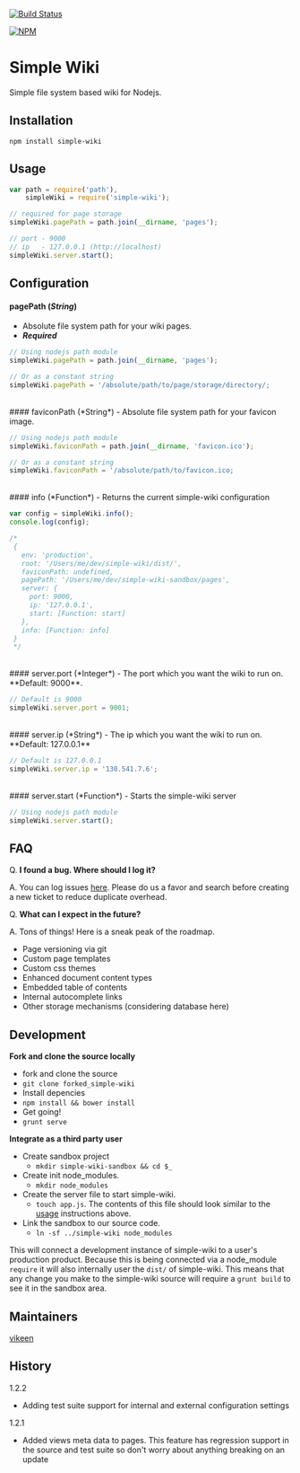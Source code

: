 [![Build Status](https://travis-ci.org/vikeen/simple-wiki.svg?branch=master)](https://travis-ci.org/vikeen/simple-wiki)

[![NPM](https://nodei.co/npm/simple-wiki.png?downloads=true)](https://nodei.co/npm/simple-wiki/)

# Simple Wiki
  Simple file system based wiki for Nodejs.

## Installation

`npm install simple-wiki`

## Usage

```javascript
var path = require('path'),
    simpleWiki = require('simple-wiki');

// required for page storage
simpleWiki.pagePath = path.join(__dirname, 'pages');

// port - 9000
// ip   - 127.0.0.1 (http://localhost)
simpleWiki.server.start(); 
```

## Configuration

#### pagePath (*String*)
- Absolute file system path for your wiki pages.
- ***Required***

```javascript
// Using nodejs path module
simpleWiki.pagePath = path.join(__dirname, 'pages');

// Or as a constant string
simpleWiki.pagePath = '/absolute/path/to/page/storage/directory/;
```
<br/>
#### faviconPath (*String*)
- Absolute file system path for your favicon image.

```javascript
// Using nodejs path module
simpleWiki.faviconPath = path.join(__dirname, 'favicon.ico');

// Or as a constant string
simpleWiki.faviconPath = '/absolute/path/to/favicon.ico;
```
<br/>
#### info (*Function*)
- Returns the current simple-wiki configuration

```javascript
var config = simpleWiki.info();
console.log(config);

/*
 {
   env: 'production',
   root: '/Users/me/dev/simple-wiki/dist/',
   faviconPath: undefined,
   pagePath: '/Users/me/dev/simple-wiki-sandbox/pages',
   server: {
     port: 9000,
     ip: '127.0.0.1',
     start: [Function: start]
   },
   info: [Function: info]
 }
 */
```
<br/>
#### server.port (*Integer*)
- The port which you want the wiki to run on. **Default: 9000**.

```javascript
// Default is 9000
simpleWiki.server.port = 9001;
```
<br/>
#### server.ip (*String*)
- The ip which you want the wiki to run on. **Default: 127.0.0.1**

```javascript
// Default is 127.0.0.1
simpleWiki.server.ip = '130.541.7.6';
```
<br/>
#### server.start (*Function*)
- Starts the simple-wiki server

```javascript
// Using nodejs path module
simpleWiki.server.start();
```

## FAQ

Q. **I found a bug. Where should I log it?**

A. You can log issues [here](https://github.com/vikeen/simple-wiki/issues). Please do us a favor and search before creating a new ticket to reduce duplicate overhead.


Q. **What can I expect in the future?**

A. Tons of things! Here is a sneak peak of the roadmap.
 - Page versioning via git
 - Custom page templates
 - Custom css themes
 - Enhanced document content types
 - Embedded table of contents
 - Internal autocomplete links
 - Other storage mechanisms (considering database here)

## Development

**Fork and clone the source locally**
- fork and clone the source
 - `git clone forked_simple-wiki`
- Install depencies
 - `npm install && bower install`
- Get going!
 - `grunt serve`

**Integrate as a third party user**

- Create sandbox project
  - `mkdir simple-wiki-sandbox && cd $_`
- Create init node_modules.
  - `mkdir node_modules`
- Create the server file to start simple-wiki.
  - `touch app.js`. The contents of this file should look similar to the [usage](#Usage) instructions above.
- Link the sandbox to our source code.
  - `ln -sf ../simple-wiki node_modules`

This will connect a development instance of simple-wiki to a user's production product. Because this is being connected via a node_module `require` it will also internally user the `dist/` of simple-wiki. This means that any change you make to the simple-wiki source will require a `grunt build` to see it in the sandbox area.

## Maintainers

[vikeen](https://github.com/vikeen)

## History

1.2.2
 - Adding test suite support for internal and external configuration settings

1.2.1
 - Added views meta data to pages. This feature has regression support in the source and test suite so don't worry about anything breaking on an update
